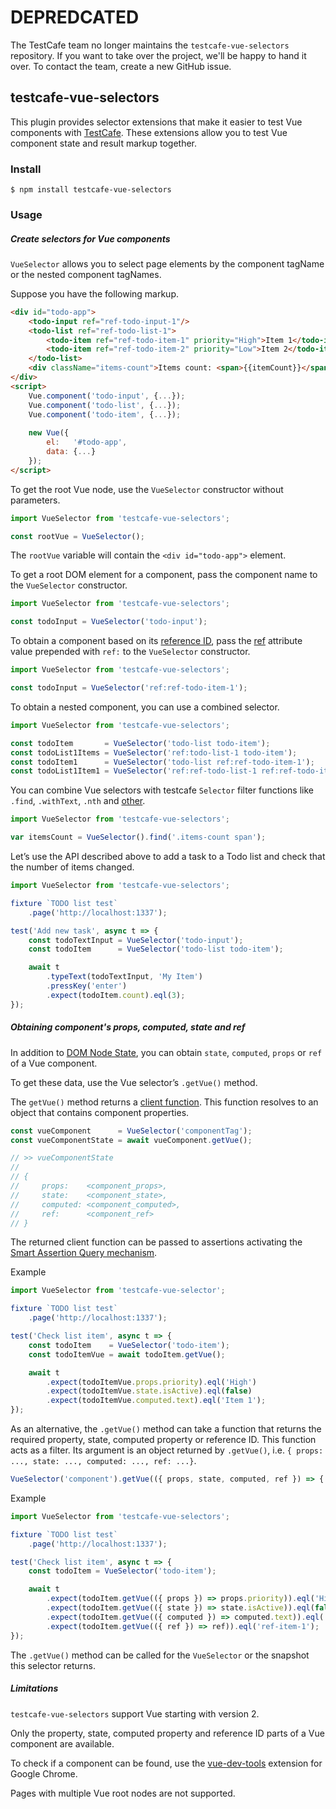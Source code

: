 # DEPREDCATED
The TestCafe team no longer maintains the `testcafe-vue-selectors` repository. If you want to take over the project, we'll be happy to hand it over. To contact the team, create a new GitHub issue.

## testcafe-vue-selectors

This plugin provides selector extensions that make it easier to test Vue components with [TestCafe](https://github.com/DevExpress/testcafe).
These extensions allow you to test Vue component state and result markup together.

### Install

`$ npm install testcafe-vue-selectors`

### Usage

##### Create selectors for Vue components

`VueSelector` allows you to select page elements by the component tagName or the nested component tagNames.

Suppose you have the following markup.

```html
<div id="todo-app">
    <todo-input ref="ref-todo-input-1"/>
    <todo-list ref="ref-todo-list-1">
        <todo-item ref="ref-todo-item-1" priority="High">Item 1</todo-item>
        <todo-item ref="ref-todo-item-2" priority="Low">Item 2</todo-item>
    </todo-list>   
    <div className="items-count">Items count: <span>{{itemCount}}</span></div>
</div>
<script>
    Vue.component('todo-input', {...});
    Vue.component('todo-list', {...});
    Vue.component('todo-item', {...});
    
    new Vue({ 
        el:   '#todo-app',
        data: {...}
    });
</script>
```

To get the root Vue node, use the `VueSelector` constructor without parameters.

```js
import VueSelector from 'testcafe-vue-selectors';

const rootVue = VueSelector();
```

The `rootVue` variable will contain the `<div id="todo-app">` element.


To get a root DOM element for a component, pass the component name to the `VueSelector` constructor.

```js
import VueSelector from 'testcafe-vue-selectors';

const todoInput = VueSelector('todo-input');
```

To obtain a component based on its [reference ID](https://vuejs.org/v2/guide/components-edge-cases.html#Accessing-Child-Component-Instances-amp-Child-Elements), pass the [ref](https://vuejs.org/v2/api/#ref) attribute value prepended with `ref:` to the `VueSelector` constructor.

```js
import VueSelector from 'testcafe-vue-selectors';

const todoInput = VueSelector('ref:ref-todo-item-1');
```

To obtain a nested component, you can use a combined selector.

```js
import VueSelector from 'testcafe-vue-selectors';

const todoItem       = VueSelector('todo-list todo-item');
const todoList1Items = VueSelector('ref:todo-list-1 todo-item');
const todoItem1      = VueSelector('todo-list ref:ref-todo-item-1');
const todoList1Item1 = VueSelector('ref:ref-todo-list-1 ref:ref-todo-item-1');
```

You can combine Vue selectors with testcafe `Selector` filter functions like `.find`, `.withText`, `.nth` and [other](http://devexpress.github.io/testcafe/documentation/test-api/selecting-page-elements/selectors.html#functional-style-selectors).

```js
import VueSelector from 'testcafe-vue-selectors';

var itemsCount = VueSelector().find('.items-count span');
```

Let’s use the API described above to add a task to a Todo list and check that the number of items changed.

```js
import VueSelector from 'testcafe-vue-selectors';

fixture `TODO list test`
	.page('http://localhost:1337');

test('Add new task', async t => {
    const todoTextInput = VueSelector('todo-input');
    const todoItem      = VueSelector('todo-list todo-item');

    await t
        .typeText(todoTextInput, 'My Item')
        .pressKey('enter')
        .expect(todoItem.count).eql(3);
});
```

##### Obtaining component's props, computed, state and ref

In addition to [DOM Node State](http://devexpress.github.io/testcafe/documentation/test-api/selecting-page-elements/dom-node-state.html), you can obtain `state`, `computed`, `props` or `ref` of a Vue component.

To get these data, use the Vue selector’s `.getVue()` method.

The `getVue()` method returns a [client function](https://devexpress.github.io/testcafe/documentation/test-api/obtaining-data-from-the-client.html). This function resolves to an object that contains component properties.

```js
const vueComponent      = VueSelector('componentTag');
const vueComponentState = await vueComponent.getVue();

// >> vueComponentState
//
// {
//     props:    <component_props>,
//     state:    <component_state>,
//     computed: <component_computed>,
//     ref:      <component_ref>
// }
```

The returned client function can be passed to assertions activating the [Smart Assertion Query mechanism](https://devexpress.github.io/testcafe/documentation/test-api/assertions/#smart-assertion-query-mechanism).

Example
```js
import VueSelector from 'testcafe-vue-selector';

fixture `TODO list test`
	.page('http://localhost:1337');

test('Check list item', async t => {
    const todoItem    = VueSelector('todo-item');
    const todoItemVue = await todoItem.getVue();

    await t
        .expect(todoItemVue.props.priority).eql('High')
        .expect(todoItemVue.state.isActive).eql(false)
        .expect(todoItemVue.computed.text).eql('Item 1');
});
```

As an alternative, the `.getVue()` method can take a function that returns the required property, state, computed property or reference ID. This function acts as a filter. Its argument is an object returned by `.getVue()`, i.e. `{ props: ..., state: ..., computed: ..., ref: ...}`.

```js
VueSelector('component').getVue(({ props, state, computed, ref }) => {...});
```


Example
```js
import VueSelector from 'testcafe-vue-selectors';

fixture `TODO list test`
    .page('http://localhost:1337');

test('Check list item', async t => {
    const todoItem = VueSelector('todo-item');

    await t
        .expect(todoItem.getVue(({ props }) => props.priority)).eql('High')
        .expect(todoItem.getVue(({ state }) => state.isActive)).eql(false)
        .expect(todoItem.getVue(({ computed }) => computed.text)).eql('Item 1')
        .expect(todoItem.getVue(({ ref }) => ref)).eql('ref-item-1');
});

```

The `.getVue()` method can be called for the `VueSelector` or the snapshot this selector returns.

##### Limitations

`testcafe-vue-selectors` support Vue starting with version 2.

Only the property, state, computed property and reference ID parts of a Vue component are available.

To check if a component can be found, use the [vue-dev-tools](https://chrome.google.com/webstore/detail/vuejs-devtools/nhdogjmejiglipccpnnnanhbledajbpd) extension for Google Chrome.

Pages with multiple Vue root nodes are not supported.
